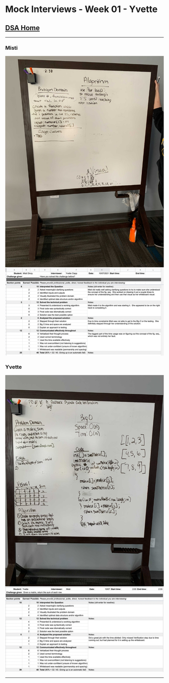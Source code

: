 # Mock Interviews - Week 01 - Yvette

## [DSA Home](/README.md)

---

### Misti

![Misti Whiteboard](/401/MockInterviews/images/Week01/MistiInterview.jpg)
![Misti Grade](/401/MockInterviews/images/Week01/mistiInterviewGrade.png)

### Yvette

![Yvette Whiteboard](/401/MockInterviews/images/Week01/YvetteInterview.jpg)
![Yvette Grade](/401/MockInterviews/images/Week01/yvetteInterviewGrade.png)

---
